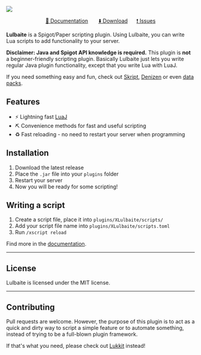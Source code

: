 <p align="center">

![](https://lehtodigital.fi/f/JDidg)

</p>
<p align="center">
<a href="https://github.com/xeno-fi/lulbaite/wiki/1.-Introduction">📕 Documentation</a>
&nbsp;&nbsp;&nbsp;&nbsp;&nbsp;
<a href="https://github.com/xeno-fi/lulbaite/releases">⬇️ Download</a>
&nbsp;&nbsp;&nbsp;&nbsp;
<a href="https://github.com/xeno-fi/lulbaite/issues">❗ Issues</a>
</p>


**Lulbaite** is a Spigot/Paper scripting plugin.
Using Lulbaite, you can write Lua scripts to add functionality to your server.

**Disclaimer: Java and Spigot API knowledge is required.** This plugin is **not** a beginner-friendly scripting plugin.
Basically Lulbaite just lets you write regular Java plugin functionality,
except that you write Lua with LuaJ.

If you need something easy and fun, check out
[Skript](https://github.com/SkriptLang/Skript),
[Denizen](https://github.com/DenizenScript/Denizen)
or even [data packs](https://minecraft.fandom.com/wiki/Data_pack).

## Features
- ⚡️ Lightning fast [LuaJ](https://github.com/luaj/luaj)
- ⛏️ Convenience methods for fast and useful scripting
- ♻️ Fast reloading - no need to restart your server when programming

## Installation
1. Download the latest release
2. Place the `.jar` file into your `plugins` folder
3. Restart your server
4. Now you will be ready for some scripting!

## Writing a script
1. Create a script file, place it into `plugins/XLulbaite/scripts/`
2. Add your script file name into `plugins/XLulbaite/scripts.toml`
3. Run `/xscript reload`

Find more in the [documentation](https://github.com/xeno-fi/lulbaite/wiki/1.-Introduction).

---

## License
Lulbaite is licensed under the MIT license.

---

## Contributing
Pull requests are welcome.
However, the purpose of this plugin is to act as a quick and dirty way
to script a simple feature or to automate something,
instead of trying to be a full-blown plugin framework.

If that's what you need,
please check out [Lukkit](https://github.com/Lukkit/Lukkit) instead!